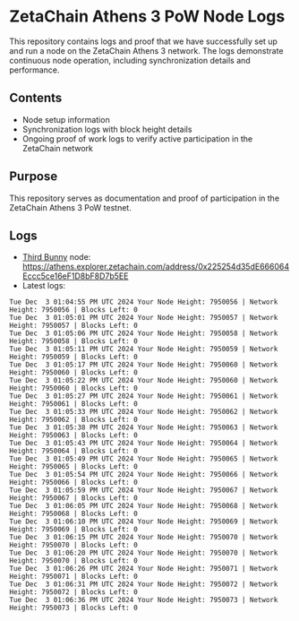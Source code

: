 # ZetaChain Athens 3 PoW Node Logs
This repository contains logs and proof that we have successfully set up and run a node on the ZetaChain Athens 3 network. The logs demonstrate continuous node operation, including synchronization details and performance.

## Contents
- Node setup information
- Synchronization logs with block height details
- Ongoing proof of work logs to verify active participation in the ZetaChain network

## Purpose
This repository serves as documentation and proof of participation in the ZetaChain Athens 3 PoW testnet.

## Logs

- [Third Bunny](https://thirdbunny.xyz/) node: https://athens.explorer.zetachain.com/address/0x225254d35dE666064Eccc5ce16eF1D8bF8D7b5EE
- Latest logs:
```
Tue Dec  3 01:04:55 PM UTC 2024 Your Node Height: 7950056 | Network Height: 7950056 | Blocks Left: 0
Tue Dec  3 01:05:01 PM UTC 2024 Your Node Height: 7950057 | Network Height: 7950057 | Blocks Left: 0
Tue Dec  3 01:05:06 PM UTC 2024 Your Node Height: 7950058 | Network Height: 7950058 | Blocks Left: 0
Tue Dec  3 01:05:11 PM UTC 2024 Your Node Height: 7950059 | Network Height: 7950059 | Blocks Left: 0
Tue Dec  3 01:05:17 PM UTC 2024 Your Node Height: 7950060 | Network Height: 7950060 | Blocks Left: 0
Tue Dec  3 01:05:22 PM UTC 2024 Your Node Height: 7950060 | Network Height: 7950060 | Blocks Left: 0
Tue Dec  3 01:05:27 PM UTC 2024 Your Node Height: 7950061 | Network Height: 7950061 | Blocks Left: 0
Tue Dec  3 01:05:33 PM UTC 2024 Your Node Height: 7950062 | Network Height: 7950062 | Blocks Left: 0
Tue Dec  3 01:05:38 PM UTC 2024 Your Node Height: 7950063 | Network Height: 7950063 | Blocks Left: 0
Tue Dec  3 01:05:43 PM UTC 2024 Your Node Height: 7950064 | Network Height: 7950064 | Blocks Left: 0
Tue Dec  3 01:05:49 PM UTC 2024 Your Node Height: 7950065 | Network Height: 7950065 | Blocks Left: 0
Tue Dec  3 01:05:54 PM UTC 2024 Your Node Height: 7950066 | Network Height: 7950066 | Blocks Left: 0
Tue Dec  3 01:05:59 PM UTC 2024 Your Node Height: 7950067 | Network Height: 7950067 | Blocks Left: 0
Tue Dec  3 01:06:05 PM UTC 2024 Your Node Height: 7950068 | Network Height: 7950068 | Blocks Left: 0
Tue Dec  3 01:06:10 PM UTC 2024 Your Node Height: 7950069 | Network Height: 7950069 | Blocks Left: 0
Tue Dec  3 01:06:15 PM UTC 2024 Your Node Height: 7950070 | Network Height: 7950070 | Blocks Left: 0
Tue Dec  3 01:06:20 PM UTC 2024 Your Node Height: 7950070 | Network Height: 7950070 | Blocks Left: 0
Tue Dec  3 01:06:26 PM UTC 2024 Your Node Height: 7950071 | Network Height: 7950071 | Blocks Left: 0
Tue Dec  3 01:06:31 PM UTC 2024 Your Node Height: 7950072 | Network Height: 7950072 | Blocks Left: 0
Tue Dec  3 01:06:36 PM UTC 2024 Your Node Height: 7950073 | Network Height: 7950073 | Blocks Left: 0
```
